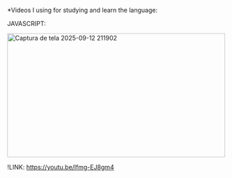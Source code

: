 *Videos I using for studying and learn the language:

JAVASCRIPT:

<img width="500" height="284" alt="Captura de tela 2025-09-12 211902" src="https://github.com/user-attachments/assets/5a461ddc-abed-4200-bb55-01f03049e58b" />

!LINK: https://youtu.be/lfmg-EJ8gm4
